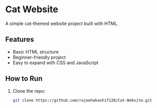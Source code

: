 # Cat Website 

A simple cat-themed website project built with HTML.

## Features
- Basic HTML structure
- Beginner-friendly project
- Easy to expand with CSS and JavaScript

## How to Run
1. Clone the repo:
   ```bash
   git clone https://github.com/rajeehakashif120/Cat-Website.git
